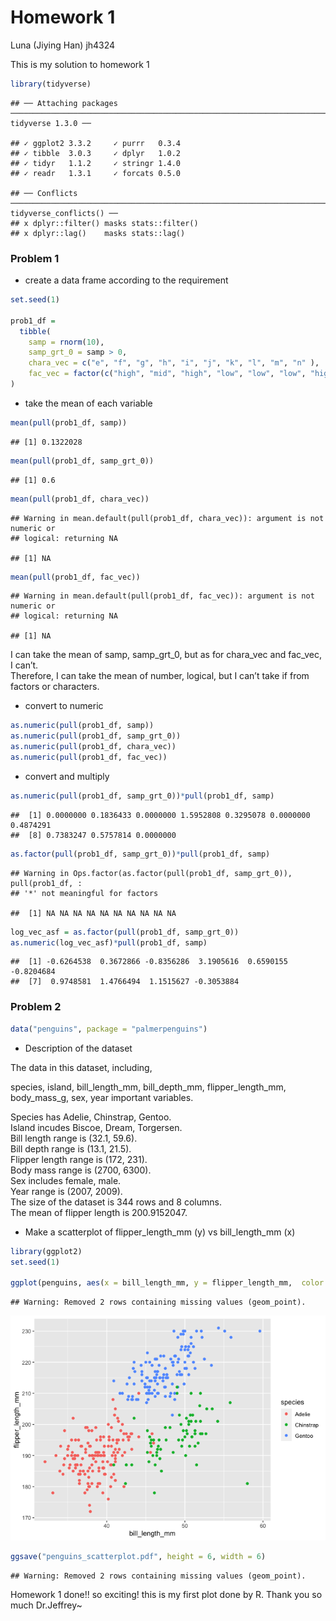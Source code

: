 Homework 1
================
Luna (Jiying Han) jh4324

This is my solution to homework 1

``` r
library(tidyverse)
```

    ## ── Attaching packages ───────────────────────────────────────────────────────────────────────── tidyverse 1.3.0 ──

    ## ✓ ggplot2 3.3.2     ✓ purrr   0.3.4
    ## ✓ tibble  3.0.3     ✓ dplyr   1.0.2
    ## ✓ tidyr   1.1.2     ✓ stringr 1.4.0
    ## ✓ readr   1.3.1     ✓ forcats 0.5.0

    ## ── Conflicts ──────────────────────────────────────────────────────────────────────────── tidyverse_conflicts() ──
    ## x dplyr::filter() masks stats::filter()
    ## x dplyr::lag()    masks stats::lag()

### Problem 1

  - create a data frame according to the requirement

<!-- end list -->

``` r
set.seed(1)

prob1_df = 
  tibble(
    samp = rnorm(10), 
    samp_grt_0 = samp > 0,  
    chara_vec = c("e", "f", "g", "h", "i", "j", "k", "l", "m", "n" ),
    fac_vec = factor(c("high", "mid", "high", "low", "low", "low", "high", "mid", "mid",   "mid" )),
)
```

  - take the mean of each variable

<!-- end list -->

``` r
mean(pull(prob1_df, samp))
```

    ## [1] 0.1322028

``` r
mean(pull(prob1_df, samp_grt_0))
```

    ## [1] 0.6

``` r
mean(pull(prob1_df, chara_vec))
```

    ## Warning in mean.default(pull(prob1_df, chara_vec)): argument is not numeric or
    ## logical: returning NA

    ## [1] NA

``` r
mean(pull(prob1_df, fac_vec))
```

    ## Warning in mean.default(pull(prob1_df, fac_vec)): argument is not numeric or
    ## logical: returning NA

    ## [1] NA

I can take the mean of samp, samp\_grt\_0, but as for chara\_vec and
fac\_vec, I can’t.  
Therefore, I can take the mean of number, logical, but I can’t take if
from factors or characters.

  - convert to numeric

<!-- end list -->

``` r
as.numeric(pull(prob1_df, samp))
as.numeric(pull(prob1_df, samp_grt_0))
as.numeric(pull(prob1_df, chara_vec))
as.numeric(pull(prob1_df, fac_vec))
```

  - convert and multiply

<!-- end list -->

``` r
as.numeric(pull(prob1_df, samp_grt_0))*pull(prob1_df, samp)
```

    ##  [1] 0.0000000 0.1836433 0.0000000 1.5952808 0.3295078 0.0000000 0.4874291
    ##  [8] 0.7383247 0.5757814 0.0000000

``` r
as.factor(pull(prob1_df, samp_grt_0))*pull(prob1_df, samp)
```

    ## Warning in Ops.factor(as.factor(pull(prob1_df, samp_grt_0)), pull(prob1_df, :
    ## '*' not meaningful for factors

    ##  [1] NA NA NA NA NA NA NA NA NA NA

``` r
log_vec_asf = as.factor(pull(prob1_df, samp_grt_0))
as.numeric(log_vec_asf)*pull(prob1_df, samp)
```

    ##  [1] -0.6264538  0.3672866 -0.8356286  3.1905616  0.6590155 -0.8204684
    ##  [7]  0.9748581  1.4766494  1.1515627 -0.3053884

### Problem 2

``` r
data("penguins", package = "palmerpenguins")
```

  - Description of the dataset

The data in this dataset, including,

species, island, bill\_length\_mm, bill\_depth\_mm, flipper\_length\_mm,
body\_mass\_g, sex, year important variables.

Species has Adelie, Chinstrap, Gentoo.  
Island incudes Biscoe, Dream, Torgersen.  
Bill length range is (32.1, 59.6).  
Bill depth range is (13.1, 21.5).  
Flipper length range is (172, 231).  
Body mass range is (2700, 6300).  
Sex includes female, male.  
Year range is (2007, 2009).  
The size of the dataset is 344 rows and 8 columns.  
The mean of flipper length is 200.9152047.

  - Make a scatterplot of flipper\_length\_mm (y) vs bill\_length\_mm
    (x)

<!-- end list -->

``` r
library(ggplot2)
set.seed(1)

ggplot(penguins, aes(x = bill_length_mm, y = flipper_length_mm,  color = species)) + geom_point()
```

    ## Warning: Removed 2 rows containing missing values (geom_point).

![](p8105_hw1_jh4324_files/figure-gfm/unnamed-chunk-4-1.png)<!-- -->

``` r
ggsave("penguins_scatterplot.pdf", height = 6, width = 6)
```

    ## Warning: Removed 2 rows containing missing values (geom_point).

Homework 1 done\!\! so exciting\! this is my first plot done by R. Thank
you so much Dr.Jeffrey\~
